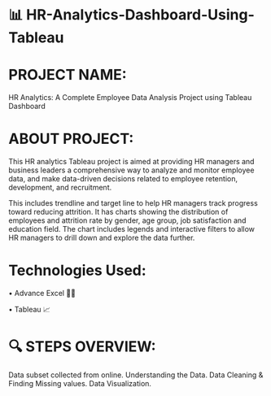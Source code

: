 # 📊 HR-Analytics-Dashboard-Using-Tableau

# PROJECT NAME:
HR Analytics: A Complete Employee Data Analysis Project using Tableau Dashboard

# ABOUT PROJECT:
This HR analytics Tableau project is aimed at providing HR managers and business leaders a comprehensive way to analyze and monitor employee data, and make data-driven decisions related to employee retention, development, and recruitment.

This includes trendline and target line to help HR managers track progress toward reducing attrition. It has charts showing the distribution of employees and attrition rate by gender, age group, job satisfaction and education field. The chart includes legends and interactive filters to allow HR managers to drill down and explore the data further.

# Technologies Used:
• Advance Excel 👨‍💻 

• Tableau 📈

# 🔍 STEPS OVERVIEW:
Data subset collected from online.
Understanding the Data.
Data Cleaning & Finding Missing values.
Data Visualization.

